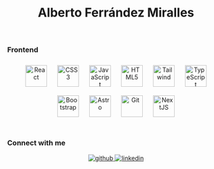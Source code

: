 
<div align="center">
  <h1> Alberto Ferrández Miralles </h1>
</div>  
  

<br/>  

### Frontend  
<div align="center">  
<a href="https://reactjs.org/" target="_blank"><img style="margin: 10px" src="https://img.shields.io/badge/-ReactJs-61DAFB?logo=react&logoColor=white&style=for-the-badge" alt="React" height="50" /></a>  
<a href="https://www.w3schools.com/css/" target="_blank"><img style="margin: 10px" src="https://img.shields.io/badge/CSS3-1572B6?style=for-the-badge&logo=css3&logoColor=white" alt="CSS3" height="50" /></a>
<a href="https://www.javascript.com/" target="_blank"><img style="margin: 10px" src="https://img.shields.io/badge/JavaScript-F7DF1E?style=for-the-badge&logo=javascript&logoColor=black" alt="JavaScript" height="50" /></a>  
<a href="https://en.wikipedia.org/wiki/HTML5" target="_blank"><img style="margin: 10px" src="https://img.shields.io/badge/HTML5-E34F26?style=for-the-badge&logo=html5&logoColor=white" alt="HTML5" height="50" /></a>  
<a href="https://tailwindcss.com/" target="_blank"><img style="margin: 10px" src="https://img.shields.io/badge/HTML5-E34F26?style=for-the-badge&logo=html5&logoColor=white" alt="Tailwind" height="50" /></a>  
<a href="https://www.typescriptlang.org/" target="_blank"><img style="margin: 10px" src="https://img.shields.io/badge/TypeScript-007ACC?style=for-the-badge&logo=typescript&logoColor=white" alt="TypeScript" height="50" /></a>  
<a href="https://getbootstrap.com/docs/3.4/javascript/" target="_blank"><img style="margin: 10px" src="https://img.shields.io/badge/Bootstrap-563D7C?style=for-the-badge&logo=bootstrap&logoColor=white" alt="Bootstrap" height="50" /></a>  
<a href="https://www.astro.build/" target="_blank"><img style="margin: 10px" src="https://img.shields.io/badge/Astro-FF5D01?logo=astro&logoColor=fff&style=for-the-badge" alt="Astro" height="50" /></a> 
<a href="https://github.com/" target="_blank"><img style="margin: 10px" src="https://img.shields.io/badge/GIT-E44C30?style=for-the-badge&logo=git&logoColor=white" alt="Git" height="50" /></a>  
<a href="https://nextjs.org/" target="_blank"><img style="margin: 10px" src="https://img.shields.io/badge/Next-black?style=for-the-badge&logo=next.js&logoColor=white" alt="NextJS" height="50" /></a>  
</div>

<br/>  


### Connect with me  
<div align="center">
<a href="https://github.com/albertoferrandez" target="_blank">
<img src=https://img.shields.io/badge/github-%2324292e.svg?&style=for-the-badge&logo=github&logoColor=white alt=github style="margin-bottom: 5px;" />
</a>
<a href="https://linkedin.com/in/https://www.linkedin.com/in/albertoferrandezmiralles/" target="_blank">
<img src=https://img.shields.io/badge/linkedin-%231E77B5.svg?&style=for-the-badge&logo=linkedin&logoColor=white alt=linkedin style="margin-bottom: 5px;" />
</a>  
</div>  
  

<br/>  
